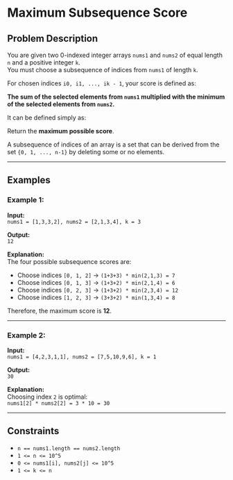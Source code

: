 # Maximum Subsequence Score

## Problem Description

You are given two 0-indexed integer arrays `nums1` and `nums2` of equal length `n` and a positive integer `k`.  
You must choose a subsequence of indices from `nums1` of length `k`.

For chosen indices `i0, i1, ..., ik - 1`, your score is defined as:

**The sum of the selected elements from `nums1` multiplied with the minimum of the selected elements from `nums2`.**

It can be defined simply as:  

Return the **maximum possible score**.

A subsequence of indices of an array is a set that can be derived from the set `{0, 1, ..., n-1}` by deleting some or no elements.

---

## Examples

### Example 1:

**Input:**  
`nums1 = [1,3,3,2], nums2 = [2,1,3,4], k = 3`  

**Output:**  
`12`  

**Explanation:**  
The four possible subsequence scores are:  
- Choose indices `[0, 1, 2]` → `(1+3+3) * min(2,1,3) = 7`  
- Choose indices `[0, 1, 3]` → `(1+3+2) * min(2,1,4) = 6`  
- Choose indices `[0, 2, 3]` → `(1+3+2) * min(2,3,4) = 12`  
- Choose indices `[1, 2, 3]` → `(3+3+2) * min(1,3,4) = 8`  

Therefore, the maximum score is **12**.

---

### Example 2:

**Input:**  
`nums1 = [4,2,3,1,1], nums2 = [7,5,10,9,6], k = 1`  

**Output:**  
`30`  

**Explanation:**  
Choosing index `2` is optimal:  
`nums1[2] * nums2[2] = 3 * 10 = 30`  

---

## Constraints

* `n == nums1.length == nums2.length`  
* `1 <= n <= 10^5`  
* `0 <= nums1[i], nums2[j] <= 10^5`  
* `1 <= k <= n`  
